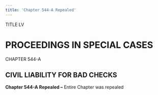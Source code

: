 ```yaml
---
title: 'Chapter 544-A Repealed'
---
```


TITLE LV
                                             
PROCEEDINGS IN SPECIAL CASES
============================

CHAPTER 544-A
                                             
CIVIL LIABILITY FOR BAD CHECKS
------------------------------

**Chapter 544-A Repealed –** Entire Chapter was repealed
